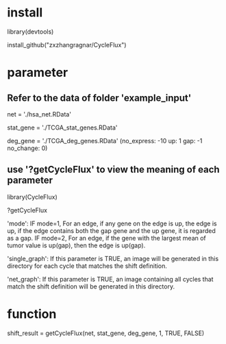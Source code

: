 # install

library(devtools)

install_github("zxzhangragnar/CycleFlux")

# parameter

## Refer to the data of folder 'example_input'

net = './hsa_net.RData'

stat_gene = './TCGA_stat_genes.RData'

deg_gene = './TCGA_deg_genes.RData'
(no_express: -10 up: 1 gap: -1 no_change: 0)



## use '?getCycleFlux' to view the meaning of each parameter

library(CycleFlux)

?getCycleFlux

'mode':
IF mode=1, For an edge, if any gene on the edge is up, the edge is up, if the edge contains both the gap gene and the up gene, it is regarded as a gap.
IF mode=2, For an edge, if the gene with the largest mean of tumor value is up(gap), then the edge is up(gap).

'single_graph':
If this parameter is TRUE, an image will be generated in this directory for each cycle that matches the shift definition.

'net_graph':
If this parameter is TRUE, an image containing all cycles that match the shift definition will be generated in this directory.


# function

shift_result = getCycleFlux(net, stat_gene, deg_gene, 1, TRUE, FALSE)
